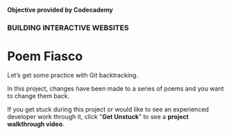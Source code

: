 #### Objective provided by Codecademy

### BUILDING INTERACTIVE WEBSITES

# Poem Fiasco

Let’s get some practice with Git backtracking.

In this project, changes have been made to a series of poems and you want to change them back.

If you get stuck during this project or would like to see an experienced developer work through it, click "**Get Unstuck**" to see a **project walkthrough video**.
